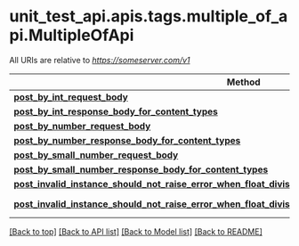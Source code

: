 <a name="top"></a>
# unit_test_api.apis.tags.multiple_of_api.MultipleOfApi

All URIs are relative to *https://someserver.com/v1*

Method | HTTP request | Description
------------- | ------------- | -------------
[**post_by_int_request_body**](multiple_of_api/post_by_int_request_body.md) | **post** /requestBody/postByIntRequestBody | 
[**post_by_int_response_body_for_content_types**](multiple_of_api/post_by_int_response_body_for_content_types.md) | **post** /responseBody/postByIntResponseBodyForContentTypes | 
[**post_by_number_request_body**](multiple_of_api/post_by_number_request_body.md) | **post** /requestBody/postByNumberRequestBody | 
[**post_by_number_response_body_for_content_types**](multiple_of_api/post_by_number_response_body_for_content_types.md) | **post** /responseBody/postByNumberResponseBodyForContentTypes | 
[**post_by_small_number_request_body**](multiple_of_api/post_by_small_number_request_body.md) | **post** /requestBody/postBySmallNumberRequestBody | 
[**post_by_small_number_response_body_for_content_types**](multiple_of_api/post_by_small_number_response_body_for_content_types.md) | **post** /responseBody/postBySmallNumberResponseBodyForContentTypes | 
[**post_invalid_instance_should_not_raise_error_when_float_division_inf_request_body**](multiple_of_api/post_invalid_instance_should_not_raise_error_when_float_division_inf_request_body.md) | **post** /requestBody/postInvalidInstanceShouldNotRaiseErrorWhenFloatDivisionInfRequestBody | 
[**post_invalid_instance_should_not_raise_error_when_float_division_inf_response_body_for_content_types**](multiple_of_api/post_invalid_instance_should_not_raise_error_when_float_division_inf_response_body_for_content_types.md) | **post** /responseBody/postInvalidInstanceShouldNotRaiseErrorWhenFloatDivisionInfResponseBodyForContentTypes | 

[[Back to top]](#top) [[Back to API list]](../../../README.md#documentation-for-api-endpoints) [[Back to Model list]](../../../README.md#documentation-for-models) [[Back to README]](../../../README.md)
